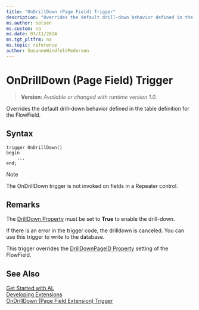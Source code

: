 ```yaml
---
title: "OnDrillDown (Page Field) Trigger"
description: "Overrides the default drill-down behavior defined in the table definition for the FlowField."
ms.author: solsen
ms.custom: na
ms.date: 03/11/2024
ms.tgt_pltfrm: na
ms.topic: reference
author: SusanneWindfeldPedersen
---
```

[//]: # (START>DO_NOT_EDIT)
[//]: # (IMPORTANT:Do not edit any of the content between here and the END>DO_NOT_EDIT.)
[//]: # (Any modifications should be made in the .xml files in the ModernDev repo.)

# OnDrillDown (Page Field) Trigger
> **Version**: _Available or changed with runtime version 1.0._

Overrides the default drill-down behavior defined in the table definition for the FlowField.


## Syntax
```AL
trigger OnDrillDown()
begin
    ...
end;
```



[//]: # (IMPORTANT: END>DO_NOT_EDIT)

> [!NOTE]  
> The OnDrillDown trigger is not invoked on fields in a Repeater control<!--NAV in the [!INCLUDE[nav_web](../includes/nav_web_md.md)]-->.  

## Remarks 
The [DrillDown Property](../../properties/devenv-drilldown-property.md) must be set to **True** to enable the drill-down.

If there is an error in the trigger code, the drilldown is canceled. You can use this trigger to write to the database.  

This trigger overrides the [DrillDownPageID Property](../../properties/devenv-drilldownpageid-property.md) setting of the FlowField.  

## See Also  
[Get Started with AL](../../devenv-get-started.md)  
[Developing Extensions](../../devenv-dev-overview.md)  
[OnDrillDown (Page Field Extension) Trigger](../pagefieldextension/devenv-ondrilldown-pagefieldextension-trigger.md)
